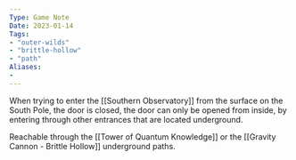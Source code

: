```yaml
---
Type: Game Note
Date: 2023-01-14
Tags:
- "outer-wilds"
- "brittle-hollow"
- "path"
Aliases:
- 
---
```

When trying to enter the [[Southern Observatory]] from the surface on the South Pole, the door is closed, the door can only be opened from inside, by entering through other entrances that are located underground.

Reachable through the [[Tower of Quantum Knowledge]] or the [[Gravity Cannon - Brittle Hollow]] underground paths.